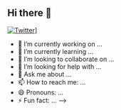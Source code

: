 ## Hi there 👋

[![Twitter](https://img.shields.io/badge/Twitter-1E90FF?style=for-the-badge&logo=twitter&logoColor=white)](https://x.com/DevToolMania)]
- 🔭 I’m currently working on ...
- 🌱 I’m currently learning ...
- 👯 I’m looking to collaborate on ...
- 🤔 I’m looking for help with ...
- 💬 Ask me about ...
- 📫 How to reach me: ...
- 😄 Pronouns: ...
- ⚡ Fun fact: ...
-->
